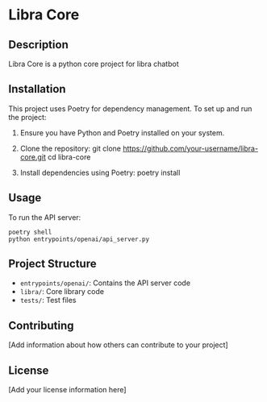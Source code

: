 # Libra Core

## Description
Libra Core is a python core project for libra chatbot

## Installation

This project uses Poetry for dependency management. To set up and run the project:

1. Ensure you have Python and Poetry installed on your system.

2. Clone the repository:
git clone https://github.com/your-username/libra-core.git
cd libra-core

3. Install dependencies using Poetry:
poetry install

## Usage

To run the API server:
```
poetry shell
python entrypoints/openai/api_server.py
```

## Project Structure
- `entrypoints/openai/`: Contains the API server code
- `libra/`: Core library code
- `tests/`: Test files

## Contributing
[Add information about how others can contribute to your project]

## License
[Add your license information here]
